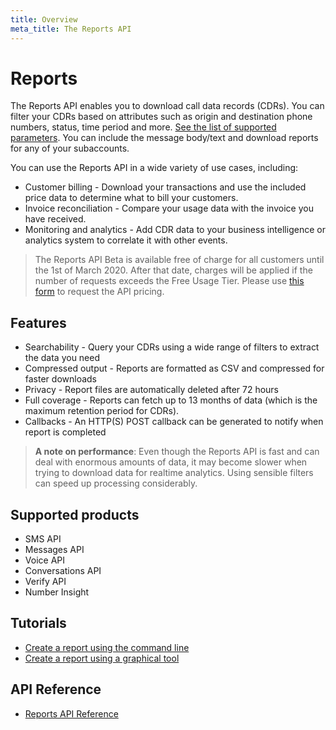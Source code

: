 ```yaml
---
title: Overview
meta_title: The Reports API
---
```



# Reports
The Reports API enables you to download call data records (CDRs). You can filter your CDRs based on attributes such  as origin and destination phone numbers, status, time period and more. [See the list of supported parameters](/api/reports#create-report). You can include the message body/text and download reports for any of your subaccounts.

You can use the Reports API in a wide variety of use cases, including:

* Customer billing - Download your transactions and use the included price data to determine what to bill your customers.
* Invoice reconciliation - Compare your usage data with the invoice you have received.
* Monitoring and analytics - Add CDR data to your business intelligence or analytics system to correlate it with other events.

> The Reports API Beta is available free of charge for all customers until the 1st of March 2020. After that date, charges will be applied if the number of requests exceeds the Free Usage Tier. Please use [this form](https://info.nexmo.com/ReportsAPI.html) to request the API pricing.

## Features

- Searchability - Query your CDRs using a wide range of filters to extract the data you need
- Compressed output - Reports are formatted as CSV and compressed for faster downloads
- Privacy - Report files are automatically deleted after 72 hours
- Full coverage - Reports can fetch up to 13 months of data (which is the maximum retention period for CDRs).
- Callbacks - An HTTP(S) POST callback can be generated to notify when report is completed

> **A note on performance**: Even though the Reports API is fast and can deal with enormous amounts of data, it may become slower when trying to download data for realtime analytics. Using sensible filters can speed up processing considerably.

## Supported products

* SMS API
* Messages API
* Voice API
* Conversations API
* Verify API
* Number Insight

## Tutorials

* [Create a report using the command line](/reports/tutorials/create-and-retrieve-a-report/)
* [Create a report using a graphical tool](/reports/tutorials/create-report-using-graphical-tools)

## API Reference

* [Reports API Reference](/api/reports)
